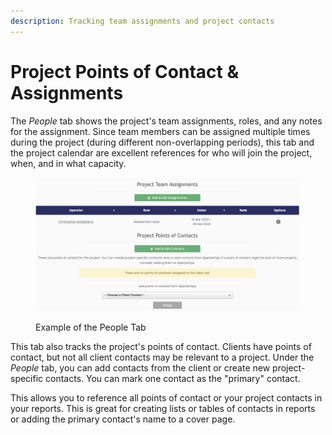 ```yaml
---
description: Tracking team assignments and project contacts
---
```


# Project Points of Contact & Assignments

The _People_ tab shows the project's team assignments, roles, and any notes for the assignment. Since team members can be assigned multiple times during the project (during different non-overlapping periods), this tab and the project calendar are excellent references for who will join the project, when, and in what capacity.

<figure><img src="../../../.gitbook/assets/image (76).png" alt=""><figcaption><p>Example of the People Tab</p></figcaption></figure>

This tab also tracks the project's points of contact. Clients have points of contact, but not all client contacts may be relevant to a project. Under the _People_ tab, you can add contacts from the client or create new project-specific contacts. You can mark one contact as the "primary" contact.

This allows you to reference all points of contact or your project contacts in your reports. This is great for creating lists or tables of contacts in reports or adding the primary contact's name to a cover page.
